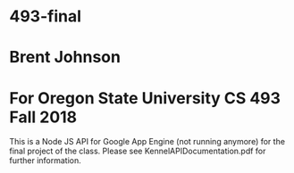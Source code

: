 # 493-final
# Brent Johnson
# For Oregon State University CS 493 Fall 2018

This is a Node JS API for Google App Engine (not running anymore) for the final project of the class. Please see
KennelAPIDocumentation.pdf for further information.
